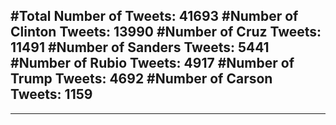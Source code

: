 #Total Number of Tweets: 41693 
#Number of Clinton Tweets: 13990
#Number of Cruz Tweets: 11491
#Number of Sanders Tweets: 5441
#Number of Rubio Tweets: 4917
#Number of Trump Tweets: 4692
#Number of Carson Tweets: 1159
---
---
